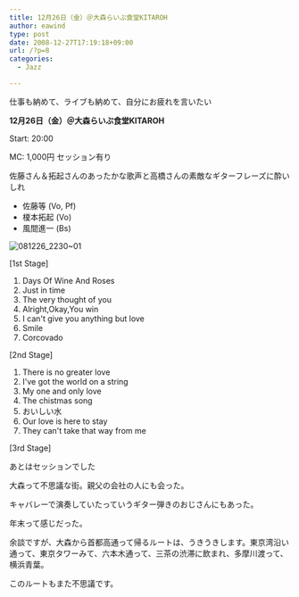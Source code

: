 ```yaml
---
title: 12月26日（金）＠大森らいぶ食堂KITAROH
author: eawind
type: post
date: 2008-12-27T17:19:18+09:00
url: /?p=8
categories:
  - Jazz

---
```

仕事も納めて、ライブも納めて、自分にお疲れを言いたい

**12月26日（金）＠大森らいぶ食堂KITAROH**

Start: 20:00

MC: 1,000円 セッション有り

佐藤さん＆拓起さんのあったかな歌声と高橋さんの素敵なギターフレーズに酔いしれ

- 佐藤等 (Vo, Pf)
- 榎本拓起 (Vo)
- 風間進一 (Bs)

![081226_2230~01](/img/wp/2008/12/081226_223001.jpg)

[1st Stage]

1. Days Of Wine And Roses
2. Just in time
3. The very thought of you
4. Alright,Okay,You win
5. I can't give you anything but love
6. Smile
7. Corcovado

[2nd Stage]

1. There is no greater love
2. I've got the world on a string
3. My one and only love
4. The chistmas song
5. おいしい水
6. Our love is here to stay
7. They can't take that way from me

[3rd Stage]

あとはセッションでした

大森って不思議な街。親父の会社の人にも会った。

キャバレーで演奏していたっていうギター弾きのおじさんにもあった。

年末って感じだった。

余談ですが、大森から首都高通って帰るルートは、うきうきします。東京湾沿い通って、東京タワーみて、六本木通って、三茶の渋滞に飲まれ、多摩川渡って、横浜青葉。

このルートもまた不思議です。
